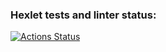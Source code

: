 ### Hexlet tests and linter status:
[![Actions Status](https://github.com/DmitriyKosnikov/rails-project-66/actions/workflows/hexlet-check.yml/badge.svg)](https://github.com/DmitriyKosnikov/rails-project-66/actions)